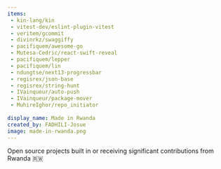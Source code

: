 ```yaml
---
items:
 - kin-lang/kin
 - vitest-dev/eslint-plugin-vitest
 - veritem/gcommit
 - divinrkz/swaggiffy
 - pacifiquem/awesome-go
 - Mutesa-Cedric/react-swift-reveal
 - pacifiquem/lepper
 - pacifiquem/lin
 - ndungtse/next13-progressbar
 - regisrex/json-base
 - regisrex/string-hunt
 - IVainqueur/auto-push
 - IVainqueur/package-mover
 - MuhireIghor/repo_initiator
  
display_name: Made in Rwanda
created_by: FADHILI-Josue
image: made-in-rwanda.png
---
```

Open source projects built in or receiving significant contributions from Rwanda :rwanda:
